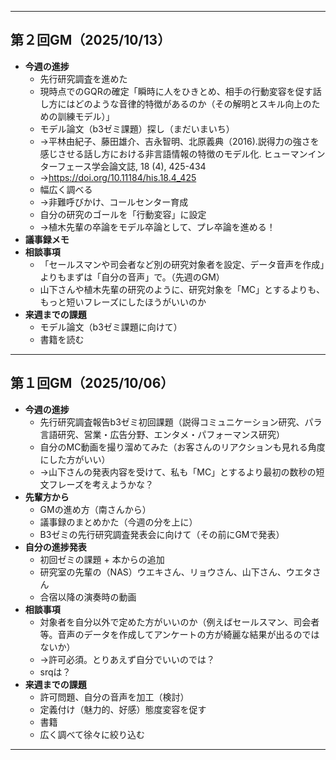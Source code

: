 -------------------------------------------------------------------------------------------------------------------
## 第２回GM（2025/10/13）
- **今週の進捗**
  - 先行研究調査を進めた
  - 現時点でのGQRの確定「瞬時に人をひきとめ、相手の行動変容を促す話し方にはどのような音律的特徴があるのか（その解明とスキル向上のための訓練モデル）」
  - モデル論文（b3ゼミ課題）探し（まだいまいち）
   - ->平林由紀子、藤田雄介、吉永智明、北原義典（2016).説得力の強さを感じさせる話し方における非言語情報の特徴のモデル化. ヒューマンインターフェース学会論文誌, 18 (4), 425-434
   - ->https://doi.org/10.11184/his.18.4_425
  - 幅広く調べる
  - ->非難呼びかけ、コールセンター育成
  - 自分の研究のゴールを「行動変容」に設定
  - ->植木先輩の卒論をモデル卒論として、プレ卒論を進める！
- **議事録メモ**
- **相談事項**
  - 「セールスマンや司会者など別の研究対象者を設定、データ音声を作成」よりもまずは「自分の音声」で。（先週のGM）
  - 山下さんや植木先輩の研究のように、研究対象を「MC」とするよりも、もっと短いフレーズにしたほうがいいのか
- **来週までの課題**
  - モデル論文（b3ゼミ課題に向けて）
  - 書籍を読む
-------------------------------------------------------------------------------------------------------------------
## 第１回GM（2025/10/06）
- **今週の進捗**
  - 先行研究調査報告b3ゼミ初回課題（説得コミュニケーション研究、パラ言語研究、営業・広告分野、エンタメ・パフォーマンス研究）
  - 自分のMC動画を撮り溜めてみた（お客さんのリアクションも見れる角度にした方がいい）
  - ->山下さんの発表内容を受けて、私も「MC」とするより最初の数秒の短文フレーズを考えようかな？
- **先輩方から**
  - GMの進め方（南さんから）
  - 議事録のまとめかた（今週の分を上に）
  - B3ゼミの先行研究調査発表会に向けて（その前にGMで発表）
- **自分の進捗発表**
  - 初回ゼミの課題 + 本からの追加
  - 研究室の先輩の（NAS）ウエキさん、リョウさん、山下さん、ウエタさん
  - 合宿以降の演奏時の動画
- **相談事項**
  - 対象者を自分以外で定めた方がいいのか（例えばセールスマン、司会者等。音声のデータを作成してアンケートの方が綺麗な結果が出るのではないか）
  - ->許可必須。とりあえず自分でいいのでは？
  - srqは？
- **来週までの課題**
  - 許可問題、自分の音声を加工（検討）
  - 定義付け（魅力的、好感）態度変容を促す
  - 書籍
  - 広く調べて徐々に絞り込む

---------------------------------------------------------------------------------------------------------------------

